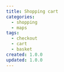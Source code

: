 ```yaml
---
title: Shopping cart
categories:
  - shopping
  - maps
tags:
  - checkout
  - cart
  - basket
created: 1.0.0
updated: 1.0.0
---
```

